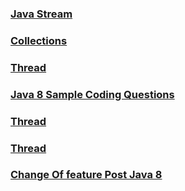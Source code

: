 ### [Java Stream](INTERVIEW_CORE_JAVA/CJ_Streams.md)

### [Collections](INTERVIEW_CORE_JAVA/CJ_Collections.md)

### [Thread](INTERVIEW_CORE_JAVA/CJ_Multithreading.md)

### [Java 8 Sample Coding Questions]()

### [Thread](INTERVIEW_CORE_JAVA/CJ_DesignPatterns.md)

### [Thread](INTERVIEW_CORE_JAVA/CJ_Java8_Features.md)

### [Change Of feature Post Java 8](CORE_JAVA/CJ_Java8_Features.md)

